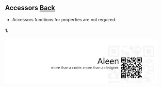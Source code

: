 ## Accessors [**Back**](./../README.md)

- Accessors functions for properties are not required.

#### 1. 


<a href="http://aleen42.github.io/" target="_blank" ><img src="./../pic/tail.gif"></a>